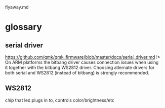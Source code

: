 flyaway.md







# glossary


## serial driver
https://github.com/qmk/qmk_firmware/blob/master/docs/serial_driver.md
!> On ARM platforms the bitbang driver causes connection issues when using it together with the bitbang WS2812 driver. Choosing alternate drivers for both serial and WS2812 (instead of bitbang) is strongly recommended.

## WS2812
chip that led plugs in to, controls color/brightness/etc
